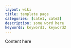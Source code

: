 ```yaml
---
layout: wiki
title: template page
categories: [cate1, cate2]
description: some word here
keywords: keyword1, keyword2
---
```


Content here
